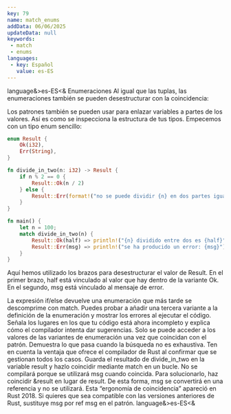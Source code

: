 ```yaml
---
key: 79
name: match_enums
addData: 06/06/2025
updateData: null
keywords: 
 - match
 - enums
languages:
 - key: Español
   value: es-ES
---
```

language&>es-ES<&
Enumeraciones
Al igual que las tuplas, las enumeraciones también se pueden desestructurar con la coincidencia:

Los patrones también se pueden usar para enlazar variables a partes de los valores. Así es como se inspecciona la estructura de tus tipos. Empecemos con un tipo enum sencillo:

```rust
enum Result {
    Ok(i32),
    Err(String),
}

fn divide_in_two(n: i32) -> Result {
    if n % 2 == 0 {
        Result::Ok(n / 2)
    } else {
        Result::Err(format!("no se puede dividir {n} en dos partes iguales"))
    }
}

fn main() {
    let n = 100;
    match divide_in_two(n) {
        Result::Ok(half) => println!("{n} dividido entre dos es {half}"),
        Result::Err(msg) => println!("se ha producido un error: {msg}"),
    }
}
```

Aquí hemos utilizado los brazos para desestructurar el valor de Result. En el primer brazo, half está vinculado al valor que hay dentro de la variante Ok. En el segundo, msg está vinculado al mensaje de error.

La expresión if/else devuelve una enumeración que más tarde se descomprime con match.
Puedes probar a añadir una tercera variante a la definición de la enumeración y mostrar los errores al ejecutar el código. Señala los lugares en los que tu código está ahora incompleto y explica cómo el compilador intenta dar sugerencias.
Solo se puede acceder a los valores de las variantes de enumeración una vez que coincidan con el patrón.
Demuestra lo que pasa cuando la búsqueda no es exhaustiva. Ten en cuenta la ventaja que ofrece el compilador de Rust al confirmar que se gestionan todos los casos.
Guarda el resultado de divide_in_two en la variable result y hazlo coincidir mediante match en un bucle. No se compilará porque se utilizará msg
cuando coincida. Para solucionarlo, haz coincidir &result en lugar de result. De esta forma, msg se convertirá en una referencia y no se utilizará.
Esta “ergonomía de coincidencia” apareció en Rust 2018. Si quieres que sea compatible con las versiones anteriores de Rust, sustituye msg por ref msg
en el patrón.
language&>es-ES<&